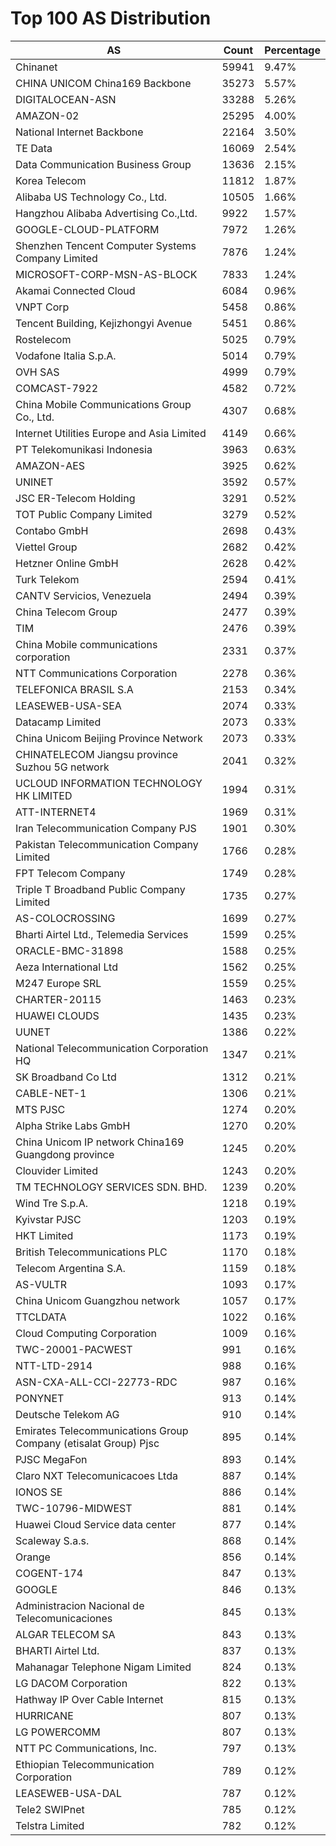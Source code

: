# Top 100 AS Distribution
| AS | Count | Percentage |
|----|----|----|
| Chinanet | 59941 | 9.47% |
| CHINA UNICOM China169 Backbone | 35273 | 5.57% |
| DIGITALOCEAN-ASN | 33288 | 5.26% |
| AMAZON-02 | 25295 | 4.00% |
| National Internet Backbone | 22164 | 3.50% |
| TE Data | 16069 | 2.54% |
| Data Communication Business Group | 13636 | 2.15% |
| Korea Telecom | 11812 | 1.87% |
| Alibaba US Technology Co., Ltd. | 10505 | 1.66% |
| Hangzhou Alibaba Advertising Co.,Ltd. | 9922 | 1.57% |
| GOOGLE-CLOUD-PLATFORM | 7972 | 1.26% |
| Shenzhen Tencent Computer Systems Company Limited | 7876 | 1.24% |
| MICROSOFT-CORP-MSN-AS-BLOCK | 7833 | 1.24% |
| Akamai Connected Cloud | 6084 | 0.96% |
| VNPT Corp | 5458 | 0.86% |
| Tencent Building, Kejizhongyi Avenue | 5451 | 0.86% |
| Rostelecom | 5025 | 0.79% |
| Vodafone Italia S.p.A. | 5014 | 0.79% |
| OVH SAS | 4999 | 0.79% |
| COMCAST-7922 | 4582 | 0.72% |
| China Mobile Communications Group Co., Ltd. | 4307 | 0.68% |
| Internet Utilities Europe and Asia Limited | 4149 | 0.66% |
| PT Telekomunikasi Indonesia | 3963 | 0.63% |
| AMAZON-AES | 3925 | 0.62% |
| UNINET | 3592 | 0.57% |
| JSC ER-Telecom Holding | 3291 | 0.52% |
| TOT Public Company Limited | 3279 | 0.52% |
| Contabo GmbH | 2698 | 0.43% |
| Viettel Group | 2682 | 0.42% |
| Hetzner Online GmbH | 2628 | 0.42% |
| Turk Telekom | 2594 | 0.41% |
| CANTV Servicios, Venezuela | 2494 | 0.39% |
| China Telecom Group | 2477 | 0.39% |
| TIM | 2476 | 0.39% |
| China Mobile communications corporation | 2331 | 0.37% |
| NTT Communications Corporation | 2278 | 0.36% |
| TELEFONICA BRASIL S.A | 2153 | 0.34% |
| LEASEWEB-USA-SEA | 2074 | 0.33% |
| Datacamp Limited | 2073 | 0.33% |
| China Unicom Beijing Province Network | 2073 | 0.33% |
| CHINATELECOM Jiangsu province Suzhou 5G network | 2041 | 0.32% |
| UCLOUD INFORMATION TECHNOLOGY HK LIMITED | 1994 | 0.31% |
| ATT-INTERNET4 | 1969 | 0.31% |
| Iran Telecommunication Company PJS | 1901 | 0.30% |
| Pakistan Telecommunication Company Limited | 1766 | 0.28% |
| FPT Telecom Company | 1749 | 0.28% |
| Triple T Broadband Public Company Limited | 1735 | 0.27% |
| AS-COLOCROSSING | 1699 | 0.27% |
| Bharti Airtel Ltd., Telemedia Services | 1599 | 0.25% |
| ORACLE-BMC-31898 | 1588 | 0.25% |
| Aeza International Ltd | 1562 | 0.25% |
| M247 Europe SRL | 1559 | 0.25% |
| CHARTER-20115 | 1463 | 0.23% |
| HUAWEI CLOUDS | 1435 | 0.23% |
| UUNET | 1386 | 0.22% |
| National Telecommunication Corporation HQ | 1347 | 0.21% |
| SK Broadband Co Ltd | 1312 | 0.21% |
| CABLE-NET-1 | 1306 | 0.21% |
| MTS PJSC | 1274 | 0.20% |
| Alpha Strike Labs GmbH | 1270 | 0.20% |
| China Unicom IP network China169 Guangdong province | 1245 | 0.20% |
| Clouvider Limited | 1243 | 0.20% |
| TM TECHNOLOGY SERVICES SDN. BHD. | 1239 | 0.20% |
| Wind Tre S.p.A. | 1218 | 0.19% |
| Kyivstar PJSC | 1203 | 0.19% |
| HKT Limited | 1173 | 0.19% |
| British Telecommunications PLC | 1170 | 0.18% |
| Telecom Argentina S.A. | 1159 | 0.18% |
| AS-VULTR | 1093 | 0.17% |
| China Unicom Guangzhou network | 1057 | 0.17% |
| TTCLDATA | 1022 | 0.16% |
| Cloud Computing Corporation | 1009 | 0.16% |
| TWC-20001-PACWEST | 991 | 0.16% |
| NTT-LTD-2914 | 988 | 0.16% |
| ASN-CXA-ALL-CCI-22773-RDC | 987 | 0.16% |
| PONYNET | 913 | 0.14% |
| Deutsche Telekom AG | 910 | 0.14% |
| Emirates Telecommunications Group Company (etisalat Group) Pjsc | 895 | 0.14% |
| PJSC MegaFon | 893 | 0.14% |
| Claro NXT Telecomunicacoes Ltda | 887 | 0.14% |
| IONOS SE | 886 | 0.14% |
| TWC-10796-MIDWEST | 881 | 0.14% |
| Huawei Cloud Service data center | 877 | 0.14% |
| Scaleway S.a.s. | 868 | 0.14% |
| Orange | 856 | 0.14% |
| COGENT-174 | 847 | 0.13% |
| GOOGLE | 846 | 0.13% |
| Administracion Nacional de Telecomunicaciones | 845 | 0.13% |
| ALGAR TELECOM SA | 843 | 0.13% |
| BHARTI Airtel Ltd. | 837 | 0.13% |
| Mahanagar Telephone Nigam Limited | 824 | 0.13% |
| LG DACOM Corporation | 822 | 0.13% |
| Hathway IP Over Cable Internet | 815 | 0.13% |
| HURRICANE | 807 | 0.13% |
| LG POWERCOMM | 807 | 0.13% |
| NTT PC Communications, Inc. | 797 | 0.13% |
| Ethiopian Telecommunication Corporation | 789 | 0.12% |
| LEASEWEB-USA-DAL | 787 | 0.12% |
| Tele2 SWIPnet | 785 | 0.12% |
| Telstra Limited | 782 | 0.12% |
